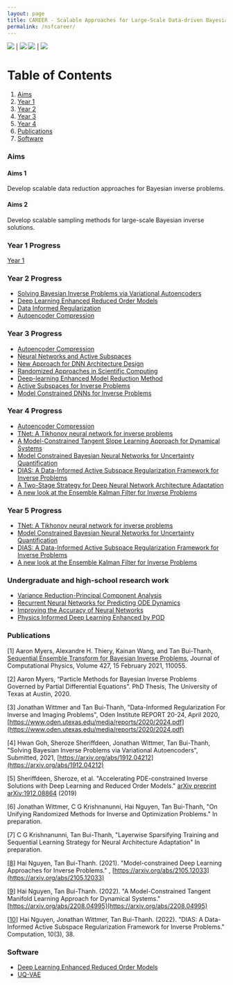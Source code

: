 ```yaml
---
layout: page
title: CAREER - Scalable Approaches for Large-Scale Data-driven Bayesian Inverse Problems in High Dimensional Parameter Spaces
permalink: /nsfcareer/
---
```


![](/assets/figures/y1/title.png)  |  ![](/assets/figures/sheroze/comp.png)
![](/assets/figures/jon/mangll_animation_frame.png) | ![](/assets/figures/hwan/ns1_m1000.png)


# Table of Contents
1. [Aims](/nsfcareer/#aims)
2. [Year 1](/nsfcareer/#year1)
3. [Year 2](/nsfcareer/#year2)
4. [Year 3](/nsfcareer/#year3)
5. [Year 4](/nsfcareer/#year4)
6. [Publications](/nsfcareer/#publications)
7. [Software](/nsfcareer/#software)

### Aims<a name="aims"></a>

#### Aims 1
Develop scalable data reduction approaches for Bayesian inverse problems.

#### Aims 2
Develop scalable sampling methods for large-scale Bayesian inverse solutions.

### Year 1 Progress<a name="year1"></a>
[Year 1](/y1progress)

### Year 2 Progress<a name="year2"></a>
- [Solving Bayesian Inverse Problems via Variational Autoencoders](/nsfcareer/year2/uqvae/)
- [Deep Learning Enhanced Reduced Order Models](/nsfcareer/year2/deep-rom/)
- [Data Informed Regularization](/nsfcareer/year2/data-informed/)
- [Autoencoder Compression](/nsfcareer/year2/compression/)

### Year 3 Progress<a name="year3"></a>
- [Autoencoder Compression](/nsfcareer/year3/compression/)
- [Neural Networks and Active Subspaces](/nsfcareer/year3/active_subspaces_nn_analysis)
- [New Approach for DNN Architecture Design](/nsfcareer/year3/layerwise_training)
- [Randomized Approaches in Scientific Computing](/nsfcareer/year3/randomized_approaches)
- [Deep-learning Enhanced Model Reduction Method](/nsfcareer/year3/pinns_time_dependent_pde)
- [Active Subspaces for Inverse Problems](/nsfcareer/year3/active_subspaces_inverse_problems)
- [Model Constrained DNNs for Inverse Problems](/nsfcareer/year3/model_constrained)

### Year 4 Progress<a name="year4"></a>
- [Autoencoder Compression](/nsfcareer/year4/compression/)
- [TNet: A Tikhonov neural network for inverse problems](/nsfcareer/year4/model_constrained)
- [A Model-Constrained Tangent Slope Learning Approach for Dynamical Systems](/nsfcareer/year4/mctangent)
- [Model Constrained Bayesian Neural Networks for Uncertainty Quantification](/nsfcareer/year4/mcbnn)
- [DIAS: A Data-Informed Active Subspace Regularization Framework for Inverse Problems](/nsfcareer/year4/DIAS_year4)
- [A Two-Stage Strategy for Deep Neural Network Architecture Adaptation](/nsfcareer/year4/two_stage_approach)
- [A new look at the Ensemble Kalman Filter for Inverse Problems](/nsfcareer/year4/EnKF)

### Year 5 Progress<a name="year5"></a>
- [TNet: A Tikhonov neural network for inverse problems](/nsfcareer/year5/hai_year5)
- [Model Constrained Bayesian Neural Networks for Uncertainty Quantification](/nsfcareer/year5/krish_year5)
- [DIAS: A Data-Informed Active Subspace Regularization Framework for Inverse Problems](/nsfcareer/year5/year5/cole_year5)
- [A new look at the Ensemble Kalman Filter for Inverse Problems](/nsfcareer/year5/year5/thomas_year5)

### Undergraduate and high-school research work<a name="undergraduate"></a>
- [Variance Reduction-Principal Component Analysis](/nsfcareer/year3/VRPCA)
- [Recurrent Neural Networks for Predicting ODE Dynamics](/nsfcareer/year3/RNN)
- [Improving the Accuracy of Neural Networks](/nsfcareer/year3/Accuracy_net)
- [Physics Informed Deep Learning Enhanced by POD](/nsfcareer/year3/POD)

### Publications<a name="publications"></a>

[1] Aaron Myers, Alexandre H. Thiery, Kainan Wang, and Tan Bui-Thanh, [Sequential Ensemble Transform for Bayesian Inverse Problems](https://arxiv.org/pdf/1909.09591.pdf), Journal of Computational Physics, Volume 427, 15 February 2021, 110055.

[2] Aaron Myers, “Particle Methods for Bayesian Inverse Problems Governed by Partial Differential Equations”. PhD Thesis, The University of Texas at Austin, 2020.

[3] Jonathan Wittmer and Tan Bui-Thanh, "Data-Informed Regularization For Inverse and Imaging Problems", Oden Institute REPORT 20-24, April 2020, [https://www.oden.utexas.edu/media/reports/2020/2024.pdf](https://www.oden.utexas.edu/media/reports/2020/2024.pdf)

[4] Hwan Goh, Sheroze Sheriffdeen, Jonathan Wittmer, Tan Bui-Thanh, "Solving Bayesian Inverse Problems via Variational Autoencoders", Submitted, 2021, [https://arxiv.org/abs/1912.04212](https://arxiv.org/abs/1912.04212)

[5] Sheriffdeen, Sheroze, et al. "Accelerating PDE-constrained Inverse Solutions with Deep Learning and Reduced Order Models." [arXiv preprint arXiv:1912.08864](https://arxiv.org/abs/1912.08864) (2019)

[6] Jonathan Wittmer, C G Krishnanunni, Hai Nguyen, Tan Bui-Thanh, "On Unifying Randomized Methods for Inverse and Optimization Problems." In preparation.

[7] C G Krishnanunni, Tan Bui-Thanh, "Layerwise Sparsifying Training and Sequential Learning Strategy for Neural Architecture Adaptation" In preparation.

[[8](https://arxiv.org/abs/2105.12033)] Hai Nguyen, Tan Bui-Thanh.  (2021).  "Model-constrained Deep Learning Approaches for Inverse Problems." , [https://arxiv.org/abs/2105.12033](https://arxiv.org/abs/2105.12033)

[[9](https://arxiv.org/abs/2208.04995)] Hai Nguyen, Tan Bui-Thanh.  (2022). "A Model-Constrained Tangent Manifold Learning Approach for Dynamical Systems." [https://arxiv.org/abs/2208.04995](https://arxiv.org/abs/2208.04995)

[[10](https://www.mdpi.com/2079-3197/10/3/38)] Hai Nguyen, Jonathan Wittmer, Tan Bui-Thanh. (2022).  "DIAS: A Data-Informed Active Subspace Regularization Framework for Inverse Problems." Computation, 10(3), 38.

### Software<a name="software"></a>

- [Deep Learning Enhanced Reduced Order Models](https://github.com/sheroze1123/BayesianInferenceDL)
- [UQ-VAE](https://github.com/phogroup/uq-vae)

